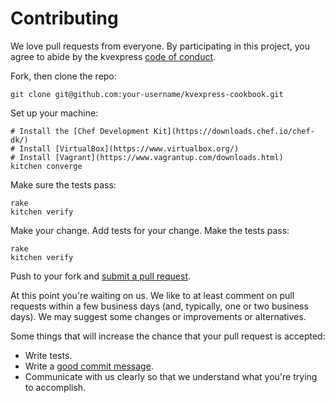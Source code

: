 # Contributing

We love pull requests from everyone. By participating in this project, you agree to abide by the kvexpress [code of conduct](http://todogroup.org/opencodeofconduct/#kvexpress/darron@froese.org).

Fork, then clone the repo:

    git clone git@github.com:your-username/kvexpress-cookbook.git

Set up your machine:

    # Install the [Chef Development Kit](https://downloads.chef.io/chef-dk/)
    # Install [VirtualBox](https://www.virtualbox.org/)
    # Install [Vagrant](https://www.vagrantup.com/downloads.html)
    kitchen converge

Make sure the tests pass:

    rake
    kitchen verify

Make your change. Add tests for your change. Make the tests pass:

    rake
    kitchen verify

Push to your fork and [submit a pull request][pr].

[pr]: https://github.com/DataDog/kvexpress-cookbook/compare/

At this point you're waiting on us. We like to at least comment on pull requests within a few business days (and, typically, one or two business days). We may suggest some changes or improvements or alternatives.

Some things that will increase the chance that your pull request is accepted:

* Write tests.
* Write a [good commit message](http://tbaggery.com/2008/04/19/a-note-about-git-commit-messages.html).
* Communicate with us clearly so that we understand what you're trying to accomplish.

